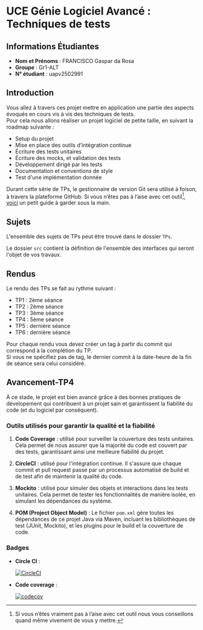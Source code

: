 # UCE Génie Logiciel Avancé : Techniques de tests

## Informations Étudiantes

- **Nom et Prénoms** : FRANCISCO Gaspar da Rosa
- **Groupe** : Gr1-ALT
- **N° étudiant** : uapv2502991

## Introduction

Vous allez à travers ces projet mettre en application une partie des aspects évoqués en cours vis à vis des techniques de tests.  
Pour cela nous allons réaliser un projet logiciel de petite taille, en suivant la roadmap suivante : 
- Setup du projet
- Mise en place des outils d’intégration continue
- Écriture des tests unitaires
- Écriture des mocks, et validation des tests
- Développement dirigé par les tests
- Documentation et conventions de style
- Test d'une implémentation donnée

Durant cette série de TPs, le gestionnaire de version Git sera utilisé à foison, à travers la plateforme GitHub. Si vous n’êtes pas à l’aise avec cet outil[^1], [voici](http://rogerdudler.github.io/git-guide/) un petit guide à garder sous la main.

## Sujets

L'ensemble des sujets de TPs peut être trouvé dans le dossier `TPs`.

Le dossier `src` contient la définition de l'ensemble des interfaces qui seront l'objet de vos travaux.

## Rendus

Le rendu des TPs se fait au rythme suivant :

- TP1 : 2ème séance
- TP2 : 2ème séance
- TP3 : 3ème séance
- TP4 : 5ème séance
- TP5 : dernière séance
- TP6 : dernière séance

Pour chaque rendu vous devez créer un tag à partir du commit qui correspond à la complétion du TP.  
Si vous ne spécifiez pas de tag, le dernier commit à la date-heure de la fin de séance sera celui considéré.

[^1]: Si vous n’êtes vraiment pas à l’aise avec cet outil nous vous conseillons quand même vivement de vous y mettre.

## Avancement-TP4

À ce stade, le projet est bien avancé grâce à des bonnes pratiques de dévelopement qui contribuent à un projet sain et garantissent la fiabilité du code (et du logiciel par conséquent).

### Outils utilisés pour garantir la qualité et la fiabilité

1. **Code Coverage** : 
  utilisé pour surveiller la couverture des tests unitaires. Cela permet de nous assurer que la majorité du code est couvert par des tests, garantissant ainsi une meilleure fiabilité du projet.

3. **CircleCI** : 
  utilisé pour l'intégration continue. Il s'assure que chaque commit et pull request passe par un processus automatisé de build et de test afin de maintenir la qualité du code.

4. **Mockito** : 
  utilisé pour simuler des objets et interactions dans les tests unitaires. Cela permet de tester les fonctionnalités de manière isolée, en simulant les dépendances du système.

5. **POM (Project Object Model)** : 
  Le fichier `pom.xml` gère toutes les dépendances de ce projet Java via Maven, incluant les bibliothèques de test (JUnit, Mockito), et les plugins pour le build et la couverture de code.


### Badges

- **Circle CI** :

  [![CircleCI](https://dl.circleci.com/status-badge/img/gh/Gasparfgf/ceri-m1-techniques-de-test/tree/master.svg?style=svg)](https://dl.circleci.com/status-badge/redirect/gh/Gasparfgf/ceri-m1-techniques-de-test/tree/master)

- **Code coverage** :

  [![codecov](https://codecov.io/github/Gasparfgf/ceri-m1-techniques-de-test/branch/master/graph/badge.svg?token=8ONP5BCPJ6)](https://codecov.io/github/Gasparfgf/ceri-m1-techniques-de-test)
